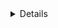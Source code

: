 <details class="mf-entity-entry">
<mf-entity-summary icon="buildings/advanced-foundry-icon.png">Advanced foundry</mf-entity-summary>

![Preview](advanced-foundry-preview.png)

<table>
    <tr>
        <th>Default name</th>
        <td>"advanced-foundry"</td>
    </tr>
    <tr>
        <th>Default type</th>
        <td>"assembling-machine"</td>
    </tr>
    <tr>
        <th>Size</th>
        <td>8x8</td>
    </tr>
    <tr>
        <th>Frozen graphics</th>
        <td>no</td>
    </tr>
    <tr>
        <th>Sounds</th>
        <td>yes</td>
    </tr>
    <tr>
        <th>Credits</th>
        <td><a href="https://www.figma.com/proto/y1IQG08ZG2jIeJ5sTyF4MP/Factorio-Buildings" target="_blank">Hurricane</a></td>
    </tr>
    <tr>
        <th>License</th>
        <td><a href="https://creativecommons.org/licenses/by/4.0/" target="_blank">CC BY</a></td>
    </tr>
</table>

### Minimal example

```lua
local AdvancedfoundryFactory = require(MF.buildings .. "Advancedfoundry")
local Advancedfoundry = AdvancedfoundryFactory()

Advancedfoundry.EntityBuilder:new()
    :baseProductivity(0.5)
    :allowProductivity(true)
    :apply({
        crafting_categories = table.deepcopy(data.raw["assembling-machine"]["foundry"].crafting_categories),
    })

Advancedfoundry.ItemBuilder:new():apply()

Advancedfoundry.RecipeBuilder:new()
    :ingredients({
        { type = "item", name = "iron-plate", amount = 100 }
    })
    :apply({
        category = "metallurgy-or-assembling"
    })

Advancedfoundry.TechnologyBuilder:new()
    :prerequisites({ "automation-science-pack" })
    :count(500)
    :ingredients({ { "automation-science-pack", 1 } })
    :time(60)
    :apply()
```

### Usage example

```lua
local AdvancedfoundryFactory = require(MF.buildings .. "Advancedfoundry")
local Advancedfoundry = AdvancedfoundryFactory()

Advancedfoundry.EntityBuilder:new()
    :baseProductivity(0.5)
    :allowProductivity(true)
    :apply({
        crafting_categories = table.deepcopy(data.raw["assembling-machine"]["foundry"].crafting_categories),
        crafting_speed = 8,
        energy_usage = "4MW"
    })

Advancedfoundry.ItemBuilder:new():apply()

Advancedfoundry.RecipeBuilder:new()
    :ingredients({
        { type = "item", name = "iron-plate", amount = 100 }
    })
    :apply({
        category = "metallurgy-or-assembling"
    })

Advancedfoundry.TechnologyBuilder:new()
    :prerequisites({ "automation-science-pack" })
    :count(500)
    :ingredients({ { "automation-science-pack", 1 } })
    :time(60)
    :apply()
```

</details>